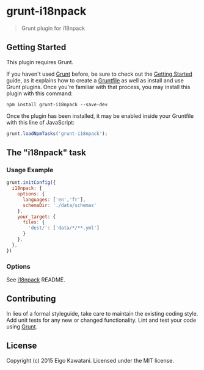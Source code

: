 # grunt-i18npack

> Grunt plugin for i18npack

## Getting Started
This plugin requires Grunt.

If you haven't used [Grunt](http://gruntjs.com/) before, be sure to check out the [Getting Started](http://gruntjs.com/getting-started) guide, as it explains how to create a [Gruntfile](http://gruntjs.com/sample-gruntfile) as well as install and use Grunt plugins. Once you're familiar with that process, you may install this plugin with this command:

```shell
npm install grunt-i18npack --save-dev
```

Once the plugin has been installed, it may be enabled inside your Gruntfile with this line of JavaScript:

```js
grunt.loadNpmTasks('grunt-i18npack');
```

## The "i18npack" task

### Usage Example

```js
grunt.initConfig({
  i18npack: {
    options: {
      languages: ['en','fr'],
      schemaDir: './data/schemas'
    },
    your_target: {
      files: {
        'dest/': ['data/*/**.yml']
      }
    },
  },
})
```

### Options

See [i18npack](https://github.com/ekawatani/i18npack) README.

## Contributing
In lieu of a formal styleguide, take care to maintain the existing coding style. Add unit tests for any new or changed functionality. Lint and test your code using [Grunt](http://gruntjs.com/).

## License
Copyright (c) 2015 Eigo Kawatani. Licensed under the MIT license.
